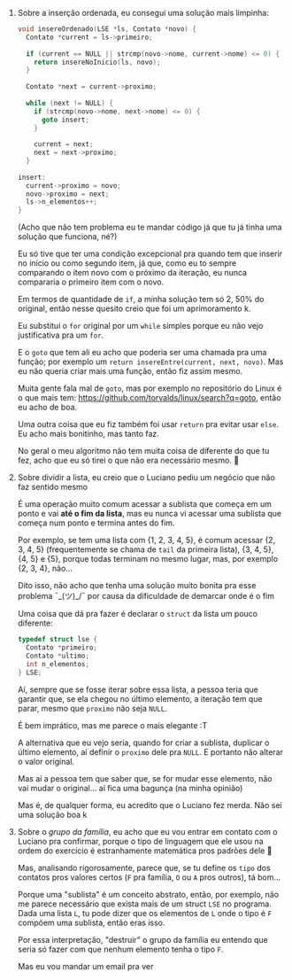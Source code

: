 1. Sobre a inserção ordenada, eu consegui uma solução mais limpinha:
    ```c
    void insereOrdenado(LSE *ls, Contato *novo) {
      Contato *current = ls->primeiro;
  
      if (current == NULL || strcmp(novo->nome, current->nome) <= 0) {
        return insereNoInicio(ls, novo);
      }
  
      Contato *next = current->proximo;
  
      while (next != NULL) {
        if (strcmp(novo->nome, next->nome) <= 0) {
          goto insert;
        }
  
        current = next;
        next = next->proximo;
      }
  
    insert:
      current->proximo = novo;
      novo->proximo = next;
      ls->n_elementos++;
    }
    ```
    
    (Acho que não tem problema eu te mandar código já que tu já tinha uma solução que funciona, né?)
    
    Eu só tive que ter uma condição excepcional pra quando tem que inserir no início ou como segundo item, já que, como eu to sempre comparando o item novo com o próximo da iteração, eu nunca compararia o primeiro item com o novo.
  
    Em termos de quantidade de `if`, a minha solução tem só 2, 50% do original, então nesse quesito creio que foi um aprimoramento k.
    
    Eu substituí o `for` original por um `while` simples porque eu não vejo justificativa pra um `for`.
    
    E o `goto` que tem ali eu acho que poderia ser uma chamada pra uma função; por exemplo um `return insereEntre(current, next, novo)`. Mas eu não queria criar mais uma função, então fiz assim mesmo.
    
    Muita gente fala mal de `goto`, mas por exemplo no repositório do Linux é o que mais tem: <https://github.com/torvalds/linux/search?q=goto>, então eu acho de boa.
  
    Uma outra coisa que eu fiz também foi usar `return` pra evitar usar `else`. Eu acho mais bonitinho, mas tanto faz.
    
    No geral o meu algoritmo não tem muita coisa de diferente do que tu fez, acho que eu só tirei o que não era necessário mesmo. 🤔

2. Sobre dividir a lista, eu creio que o Luciano pediu um negócio que não faz sentido mesmo
  
    É uma operação muito comum acessar a sublista que começa em um ponto e vai **até o fim da lista**, mas eu nunca vi acessar uma sublista que começa num ponto e termina antes do fim.
    
    Por exemplo, se tem uma lista com {1, 2, 3, 4, 5}, é comum acessar {2, 3, 4, 5} (frequentemente se chama de `tail` da primeira lista), {3, 4, 5}, {4, 5} e {5}, porque todas terminam no mesmo lugar, mas, por exemplo {2, 3, 4}, não...
    
    Dito isso, não acho que tenha uma solução muito bonita pra esse problema ¯\_(ツ)_/¯ por causa da dificuldade de demarcar onde é o fim
    
    Uma coisa que dá pra fazer é declarar o `struct` da lista um pouco diferente:
    
    ```c
    typedef struct lse {
      Contato *primeiro;
      Contato *ultimo;
      int n_elementos;
    } LSE;
    ```
    
    Aí, sempre que se fosse iterar sobre essa lista, a pessoa teria que garantir que, se ela chegou no último elemento, a iteração tem que parar, mesmo que `proximo` não seja `NULL`.
    
    É bem imprático, mas me parece o mais elegante :T
    
    A alternativa que eu vejo seria, quando for criar a sublista, duplicar o último elemento, aí definir o `proximo` dele pra `NULL`. E portanto não alterar o valor original.
    
    Mas aí a pessoa tem que saber que, se for mudar esse elemento, não vai mudar o original... aí fica uma bagunça (na minha opinião)
    
    Mas é, de qualquer forma, eu acredito que o Luciano fez merda. Não sei uma solução boa k
  
3. Sobre o _grupo da família_, eu acho que eu vou entrar em contato com o Luciano pra confirmar, porque o tipo de linguagem que ele usou na ordem do exercício é estranhamente matemática pros padrões dele 🤔

    Mas, analisando rigorosamente, parece que, se tu define os `tipo` dos contatos pros valores certos (`F` pra família, `O` ou `A` pros outros), tá bom...
    
    Porque uma "sublista" é um conceito abstrato, então, por exemplo, não me parece necessário que exista mais de um struct `LSE` no programa. Dada uma lista `L`, tu pode dizer que os elementos de `L` onde o tipo é `F` compõem uma sublista, então eras isso.
    
    Por essa interpretação, "destruir" o grupo da família eu entendo que seria só fazer com que nenhum elemento tenha o tipo `F`.
    
    Mas eu vou mandar um email pra ver
